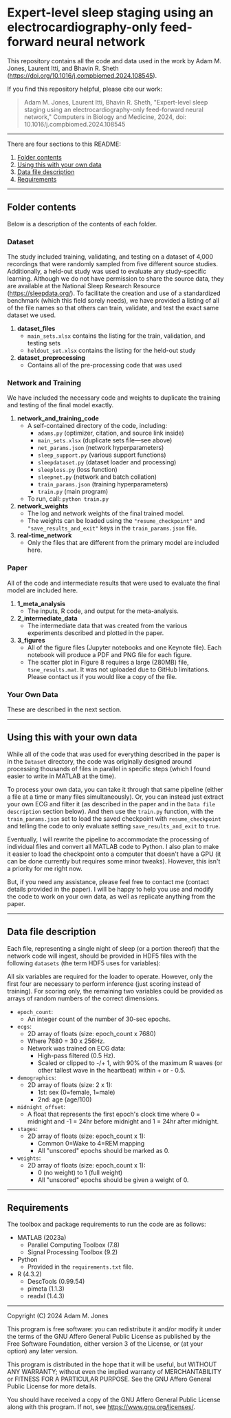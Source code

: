 # Expert-level sleep staging using an electrocardiography-only feed-forward neural network

This repository contains all the code and data used in the work by Adam M. Jones, Laurent Itti, and Bhavin R. Sheth (<https://doi.org/10.1016/j.compbiomed.2024.108545>).

If you find this repository helpful, please cite our work:
> Adam M. Jones, Laurent Itti, Bhavin R. Sheth, "Expert-level sleep staging using an electrocardiography-only feed-forward neural network," Computers in Biology and Medicine, 2024, doi: 10.1016/j.compbiomed.2024.108545

---

There are four sections to this README:

1. [Folder contents](#folder-contents)
2. [Using this with your own data](#using-this-with-your-own-data)
3. [Data file description](#data-file-description)
4. [Requirements](#requirements)

---

## Folder contents

Below is a description of the contents of each folder.

### Dataset

The study included training, validating, and testing on a dataset of 4,000 recordings that were randomly sampled from five different source studies. Additionally, a held-out study was used to evaluate any study-specific learning. Although we do not have permission to share the source data, they are available at the National Sleep Research Resource (<https://sleepdata.org/>). To facilitate the creation and use of a standardized benchmark (which this field sorely needs), we have provided a listing of all of the file names so that others can train, validate, and test the exact same dataset we used.

1. **dataset_files**
    - `main_sets.xlsx` contains the listing for the train, validation, and testing sets 
    - `heldout_set.xlsx` contains the listing for the held-out study
2. **dataset_preprocessing**
    - Contains all of the pre-processing code that was used

### Network and Training

We have included the necessary code and weights to duplicate the training and testing of the final model exactly.

1. **network_and_training_code**
    - A self-contained directory of the code, including:
	    - `adams.py` (optimizer, citation, and source link inside)
	    - `main_sets.xlsx` (duplicate sets file—see above)
	    - `net_params.json` (network hyperparameters)
	    - `sleep_support.py` (various support functions)
	    - `sleepdataset.py` (dataset loader and processing)
	    - `sleeploss.py` (loss function)
	    - `sleepnet.py` (network and batch collation)
	    - `train_params.json` (training hyperparameters)
	    - `train.py` (main program)
    - To run, call:  `python train.py`
2. **network_weights**
    - The log and network weights of the final trained model.
    - The weights can be loaded using the `"resume_checkpoint"` and `"save_results_and_exit"` keys in the `train_params.json` file.
3. **real-time_network**
    - Only the files that are different from the primary model are included here.


### Paper

All of the code and intermediate results that were used to evaluate the final model are included here.

1. **1_meta_analysis**
    - The inputs, R code, and output for the meta-analysis.
2. **2_intermediate_data**
    - The intermediate data that was created from the various experiments described and plotted in the paper.
3. **3_figures**
    - All of the figure files (Jupyter notebooks and one Keynote file). Each notebook will produce a PDF and PNG file for each figure.
    - The scatter plot in Figure 8 requires a large (280MB) file, `tsne_results.mat`. It was not uploaded due to GitHub limitations. Please contact us if you would like a copy of the file.

### Your Own Data

These are described in the next section.

---

## Using this with your own data

While all of the code that was used for everything described in the paper is in the `Dataset` directory, the code was originally designed around processing thousands of files in parallel in specific steps (which I found easier to write in MATLAB at the time).

To process your own data, you can take it through that same pipeline (either a file at a time or many files simultaneously). Or, you can instead just extract your own ECG and filter it (as described in the paper and in the `Data file description` section below). And then use the `train.py` function, with the `train_params.json` set to load the saved checkpoint with `resume_checkpoint` and telling the code to only evaluate setting `save_results_and_exit` to `true`.

Eventually, I will rewrite the pipeline to accommodate the processing of individual files and convert all MATLAB code to Python. I also plan to make it easier to load the checkpoint onto a computer that doesn't have a GPU (it can be done currently but requires some minor tweaks). However, this isn't a priority for me right now. 

But, if you need any assistance, please feel free to contact me (contact details provided in the paper). I will be happy to help you use and modify the code to work on your own data, as well as replicate anything from the paper.

---

## Data file description

Each file, representing a single night of sleep (or a portion thereof) that the network code will ingest, should be provided in HDF5 files with the following `datasets` (the term HDF5 uses for variables):

All six variables are required for the loader to operate. However, only the first four are necessary to perform inference (just scoring instead of training). For scoring only, the remaining two variables could be provided as arrays of random numbers of the correct dimensions.

- `epoch_count`:
	- An integer count of the number of 30-sec epochs.
- `ecgs`:
	- 2D array of floats (size: epoch_count x 7680) 
	- Where 7680 = 30 x 256Hz.
	- Network was trained on ECG data:
		- High-pass filtered (0.5 Hz).
		- Scaled or clipped to -/+ 1, with 90% of the maximum R waves (or other tallest wave in the heartbeat) within + or - 0.5.
- `demographics`:
	- 2D array of floats (size: 2 x 1):
		- 1st: sex (0=female, 1=male)
		- 2nd: age (age/100)
- `midnight_offset`:
	- A float that represents the first epoch's clock time where 0 = midnight and -1 = 24hr before midnight and 1 = 24hr after midnight.
- `stages`:
	- 2D array of floats (size: epoch_count x 1):
		- Common 0=Wake to 4=REM mapping
		- All "unscored" epochs should be marked as 0.
- `weights`:
	- 2D array of floats (size: epoch_count x 1):
		- 0 (no weight) to 1 (full weight)
		- All "unscored" epochs should be given a weight of 0.

---

## Requirements

The toolbox and package requirements to run the code are as follows:

- MATLAB (2023a)
    - Parallel Computing Toolbox (7.8)
    - Signal Processing Toolbox (9.2)
- Python
    - Provided in the `requirements.txt` file.
- R (4.3.2)
    - DescTools (0.99.54)
    - pimeta (1.1.3)
    - readxl (1.4.3)

---

Copyright (C) 2024  Adam M. Jones

This program is free software: you can redistribute it and/or modify
it under the terms of the GNU Affero General Public License as published
by the Free Software Foundation, either version 3 of the License, or
(at your option) any later version.

This program is distributed in the hope that it will be useful,
but WITHOUT ANY WARRANTY; without even the implied warranty of
MERCHANTABILITY or FITNESS FOR A PARTICULAR PURPOSE.  See the
GNU Affero General Public License for more details.

You should have received a copy of the GNU Affero General Public License
along with this program.  If not, see <https://www.gnu.org/licenses/>.
